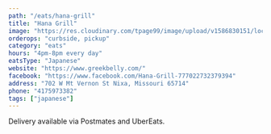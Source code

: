 ```yaml
---
path: "/eats/hana-grill"
title: "Hana Grill"
image: "https://res.cloudinary.com/tpage99/image/upload/v1586830151/local417eats/local417eatslogo.png"
orderops: "curbside, pickup"
category: "eats"
hours: "4pm-8pm every day"
eatsType: "Japanese"
website: "https://www.greekbelly.com/"
facebook: "https://www.facebook.com/Hana-Grill-777022732379394"
address: "702 W Mt Vernon St Nixa, Missouri 65714"
phone: "4175973382"
tags: ["japanese"]
---
```


Delivery available via Postmates and UberEats.
